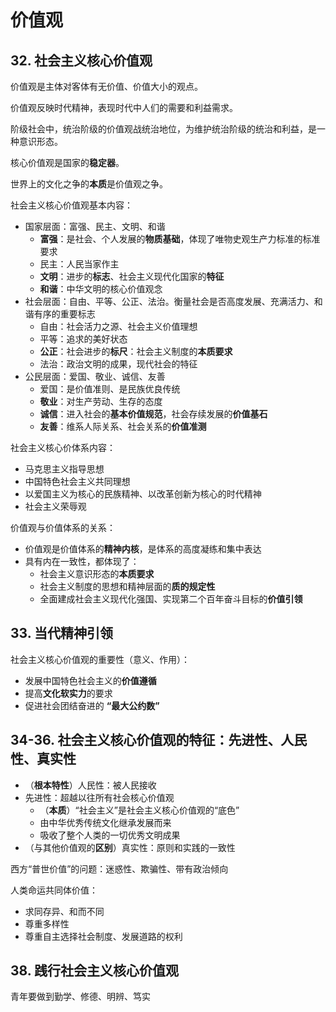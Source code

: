 # 价值观

## 32. 社会主义核心价值观

价值观是主体对客体有无价值、价值大小的观点。

价值观反映时代精神，表现时代中人们的需要和利益需求。

阶级社会中，统治阶级的价值观战统治地位，为维护统治阶级的统治和利益，是一种意识形态。

核心价值观是国家的**稳定器**。

世界上的文化之争的**本质**是价值观之争。

社会主义核心价值观基本内容：

+ 国家层面：富强、民主、文明、和谐
   + **富强**：是社会、个人发展的**物质基础**，体现了唯物史观生产力标准的标准要求
   + 民主：人民当家作主
   + **文明**：进步的**标志**、社会主义现代化国家的**特征**
   + **和谐**：中华文明的核心价值观念
+ 社会层面：自由、平等、公正、法治。衡量社会是否高度发展、充满活力、和谐有序的重要标志
   + 自由：社会活力之源、社会主义价值理想
   + 平等：追求的美好状态
   + **公正**：社会进步的**标尺**：社会主义制度的**本质要求**
   + 法治：政治文明的成果，现代社会的特征
+ 公民层面：爱国、敬业、诚信、友善
   + 爱国：是价值准则、是民族优良传统
   + **敬业**：对生产劳动、生存的态度
   + **诚信**：进入社会的**基本价值规范**，社会存续发展的**价值基石**
   + **友善**：维系人际关系、社会关系的**价值准测**

社会主义核心价体系内容：

+ 马克思主义指导思想
+ 中国特色社会主义共同理想
+ 以爱国主义为核心的民族精神、以改革创新为核心的时代精神
+ 社会主义荣辱观

价值观与价值体系的关系：

+ 价值观是价值体系的**精神内核**，是体系的高度凝练和集中表达
+ 具有内在一致性，都体现了：
   + 社会主义意识形态的**本质要求**
   + 社会主义制度的思想和精神层面的**质的规定性**
   + 全面建成社会主义现代化强国、实现第二个百年奋斗目标的**价值引领**

## 33. 当代精神引领

社会主义核心价值观的重要性（意义、作用）：

+ 发展中国特色社会主义的**价值遵循**
+ 提高**文化软实力**的要求
+ 促进社会团结奋进的 **“最大公约数”**

## 34-36. 社会主义核心价值观的特征：先进性、人民性、真实性

+ （**根本特性**）人民性：被人民接收
+ 先进性：超越以往所有社会核心价值观
   + （**本质**）“社会主义”是社会主义核心价值观的“底色”
   + 由中华优秀传统文化继承发展而来
   + 吸收了整个人类的一切优秀文明成果
+ （与其他价值观的**区别**）真实性：原则和实践的一致性

西方“普世价值”的问题：迷惑性、欺骗性、带有政治倾向

人类命运共同体价值：

+ 求同存异、和而不同
+ 尊重多样性
+ 尊重自主选择社会制度、发展道路的权利

## 38. 践行社会主义核心价值观

青年要做到勤学、修德、明辨、笃实
